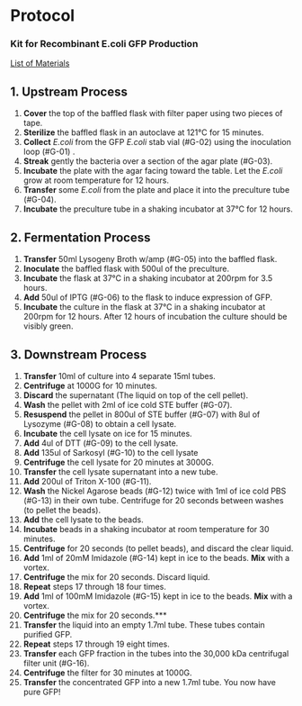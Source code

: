 # Protocol
### Kit for Recombinant E.coli GFP Production

[List of Materials](https://github.com/FinalFoods/intro-proteins-course/blob/main/Kit_Components.md)

## 1. Upstream Process

1. **Cover** the top of the baffled flask with filter paper using two pieces of tape. 
2. **Sterilize** the baffled flask in an autoclave at 121°C for 15 minutes. 
2.  **Collect** _E.coli_ from the GFP _E.coli_ stab vial (#G-02) using the inoculation loop (#G-01) . 
3. **Streak** gently the bacteria over a section of the agar plate (#G-03). 
4. **Incubate** the plate with the agar facing toward the table. Let the _E.coli_ grow at room temperature for 12 hours.
4. **Transfer** some _E.coli_ from the plate and place it into the preculture tube (#G-04). 
5. **Incubate** the preculture tube in a shaking incubator at 37°C for 12 hours.

## 2. Fermentation Process
1. **Transfer** 50ml Lysogeny Broth w/amp (#G-05) into the baffled flask.
2. **Inoculate** the baffled flask with 500ul of the preculture. 
2. **Incubate** the flask at 37°C in a shaking incubator at 200rpm for 3.5 hours.
3. **Add** 50ul of IPTG (#G-06) to the flask to induce expression of GFP. 
4. **Incubate** the culture in the flask at 37°C in a shaking incubator at 200rpm for 12 hours. After 12 hours of incubation the culture should be visibly green. 

## 3. Downstream Process
1. **Transfer** 10ml of culture into 4 separate 15ml tubes. 
2. **Centrifuge** at 1000G for 10 minutes. 
3. **Discard** the supernatant (The liquid on top of the cell pellet).
4. **Wash** the pellet with 2ml of ice cold STE buffer (#G-07).
5. **Resuspend** the pellet in 800ul of STE buffer (#G-07) with 8ul of Lysozyme (#G-08) to obtain a cell lysate.
6. **Incubate** the cell lysate on ice for 15 minutes.
7. **Add** 4ul of DTT (#G-09) to the cell lysate.
8. **Add** 135ul of Sarkosyl (#G-10) to the cell lysate
10. **Centrifuge** the cell lysate for 20 minutes at 3000G.
11. **Transfer** the cell lysate supernatant into a new tube. 
12. **Add** 200ul of Triton X-100 (#G-11).
13. **Wash** the Nickel Agarose beads (#G-12) twice with 1ml of ice cold PBS (#G-13) in their own tube. Centrifuge for 20 seconds between washes (to pellet the beads).
14. **Add** the cell lysate to the beads.
15. **Incubate** beads in a shaking incubator at room temperature for 30 minutes. 
16. **Centrifuge** for 20 seconds (to pellet beads), and discard the clear liquid.
17. **Add** 1ml of 20mM Imidazole (#G-14) kept in ice to the beads. **Mix** with a vortex.
18. **Centrifuge** the mix for 20 seconds. Discard liquid.
19. **Repeat** steps 17 through 18 four times.
17. **Add** 1ml of 100mM Imidazole (#G-15) kept in ice to the beads. **Mix** with a vortex.
18. **Centrifuge** the mix for 20 seconds.***
19. **Transfer** the liquid into an empty 1.7ml tube. These tubes contain purified GFP.
19. **Repeat** steps 17 through 19 eight times.
17. **Transfer** each GFP fraction in the tubes into the 30,000 kDa centrifugal filter unit (#G-16). 
18. **Centrifuge** the filter for 30 minutes at 1000G.
18. **Transfer** the concentrated GFP into a new 1.7ml tube. You now have pure GFP! 
